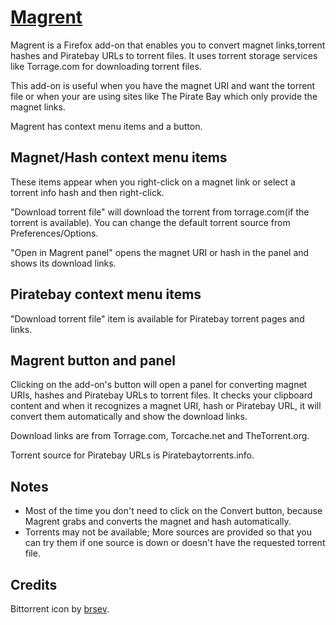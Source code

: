 [Magrent](https://addons.mozilla.org/en-US/firefox/addon/magrent/)
==================================================================

Magrent is a Firefox add-on that enables you to convert magnet links,torrent hashes and Piratebay URLs to torrent files.
It uses torrent storage services like Torrage.com for downloading torrent files.

This add-on is useful when you have the magnet URI and want the torrent file or when your are using sites like The Pirate Bay which only provide the magnet links.

Magrent has context menu items and a button.

## Magnet/Hash context menu items
These items appear when you right-click on a magnet link or select a torrent info hash and then right-click.

"Download torrent file" will download the torrent from torrage.com(if the torrent is available).
You can change the default torrent source from Preferences/Options.

"Open in Magrent panel" opens the magnet URI or hash in the panel and shows its download links.

## Piratebay context menu items
"Download torrent file" item is available for Piratebay torrent pages and links.

## Magrent button and panel
Clicking on the add-on's button will open a panel for converting magnet URIs, hashes and Piratebay URLs to torrent files. It checks your clipboard content and when it recognizes a magnet URI, hash or Piratebay URL, it will convert them automatically and show the download links.

Download links are from Torrage.com, Torcache.net and TheTorrent.org.

Torrent source for Piratebay URLs is Piratebaytorrents.info.

## Notes
* Most of the time you don't need to click on the Convert button, because Magrent grabs and converts the magnet and hash automatically.
* Torrents may not be available; More sources are provided so that you can try them if one source is down or doesn't have the requested torrent file.

## Credits
Bittorrent icon by [brsev](http://brsev.deviantart.com/art/Token-128429570).

